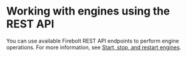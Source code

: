 # Working with engines using the REST API

You can use available Firebolt REST API endpoints to perform engine operations. For more information, see [Start, stop, and restart engines](../integrations/developing-with-firebolt/connecting-via-rest-api.md#start-stop-and-restart-engines).
